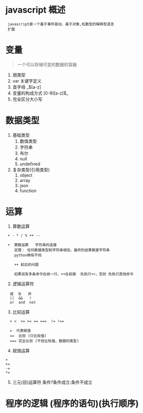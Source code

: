 # javascript 概述
```
 javascript是一个基于事件驱动、基于对象,松散型的解释型语言
 扩展
```

# 变量
> 一个可以存储可变的数据的容器
1. 弱类型
2. var 关键字定义
3. 首字母 _$[a-z]
4. 变量的构成方式 [0-9][a-z]$_
5. 完全区分大小写

# 数据类型
1. 基础类型
   1. 数值类型
   2. 字符串
   3. 布尔
   4. null
   5. undefined
2. 复杂类型(引用类型)
   1. object
   2. array
   3. json
   4. function

#  运算

1. 算数运算
```
 + - * / % ++ --

 +  算数运算   字符串的连接
    定理： 任何数据类型和字符串相加，最终的结果都是字符串
    python稍有不同

    ++ 前后的问题

    如果说有多条命令在统一行，++在前面  先执行++，否则 先执行其他命令
```

2. 逻辑运算符

```
  或  与   非
  ||  &&   !
  or  and  not
```

3. 比较运算
```
  > <  <= >= == ===  != !==

  =  代表赋值
  ==  比较 (只比较值)
  === 完全比较 (不但比较值，数据的类型)
```
4. 赋值运算
```
+
+=
-=
*=
```
5. 三元(目)运算符
 条件?条件成立:条件不成立

# 程序的逻辑 (程序的语句)(执行顺序)






